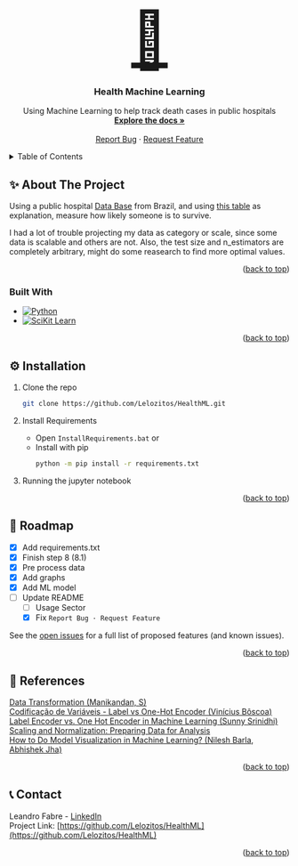 <a name="readme-top"></a>

<!-- PROJECT LOGO -->
<br />
<div align="center">
  <a align="center" href="https://github.com/Lelozitos/HealthML" style="font-size:100px"> 🏥 </a>

<h3 align="center">Health Machine Learning</h3>

  <p align="center">
    Using Machine Learning to help track death cases in public hospitals
    <br />
    <a href="https://github.com/Lelozitos/HealthML"><strong>Explore the docs »</strong></a>
    <br />
    <br />
    <!--<a href="https://github.com/Lelozitos/HealthML.git">View Demo</a>-->
    <!--·-->
    <a href="https://github.com/Lelozitos/HealthML/issues/new?labels=bug&template=bug-report---.md">Report Bug</a>
    ·
    <a href="https://github.com/Lelozitos/HealthML/issues/new?labels=enhancement&template=feature-request---.md">Request Feature</a>
  </p>
</div>

<!-- TABLE OF CONTENTS -->
<details>
  <summary>Table of Contents</summary>
  <ol>
    <li>
      <a href="#about">About The Project</a>
      <ul>
        <li><a href="#built-with">Built With</a></li>
      </ul>
    </li>
    <li><a href="#installation">Installation</a></li>
    <li><a href="#roadmap">Roadmap</a></li>
    <li><a href="#references">References</a></li>
    <li><a href="#contact">Contact</a></li>
  </ol>
</details>

<!-- ABOUT THE PROJECT -->

<a name="about"></a>

## ✨ About The Project

 <!--![Demo](aaaaaaaaaaaaaaaaa) -->

Using a public hospital [Data Base](https://drive.google.com/file/d/1U-XPNjYmcdOugNJBVGAQ7UtQDjb0VnL8/view?usp=sharing) from Brazil, and using [this table](https://drive.google.com/file/d/1K9uOEvI7ffgBGzV9gXiluurW-xMgfTac/view?usp=sharing) as explanation, measure how likely someone is to survive.

I had a lot of trouble projecting my data as category or scale, since some data is scalable and others are not. Also, the test size and n_estimators are completely arbitrary, might do some reasearch to find more optimal values.

<p align="right">(<a href="#readme-top">back to top</a>)</p>

<a name="built-with"></a>

### Built With

- [![Python][Python-img]][Python.com]
- [![SciKit Learn][SciKitLearn-img]][SciKitLearn.com]

<p align="right">(<a href="#readme-top">back to top</a>)</p>

<!-- INSTALLATION -->

<a name="installation"></a>

## ⚙️️️️️ Installation

1. Clone the repo

   ```sh
   git clone https://github.com/Lelozitos/HealthML.git
   ```

2. Install Requirements

   - Open `InstallRequirements.bat` or
   - Install with pip
     ```sh
     python -m pip install -r requirements.txt
     ```

3. Running the jupyter notebook

<p align="right">(<a href="#readme-top">back to top</a>)</p>

<!-- ROADMAP -->

<a name="roadmap"></a>

## 🚀 Roadmap

- [x] Add requirements.txt
- [x] Finish step 8 (8.1)
- [x] Pre process data
- [x] Add graphs
- [x] Add ML model
- [ ] Update README
  - [ ] Usage Sector
  - [x] Fix `Report Bug · Request Feature`

See the [open issues](https://github.com/Lelozitos/HealthML/issues) for a full list of proposed features (and known issues).

<p align="right">(<a href="#readme-top">back to top</a>)</p>

<!-- REFERENCES -->

<a name="references"></a>

## 📰 References

[Data Transformation (Manikandan, S)](https://www.proquest.com/openview/0cd9253c4373494ffa63f77a54621538/1?pq-origsite=gscholar&cbl=226473)  
[Codificação de Variáveis - Label vs One-Hot Encoder (Vinícius Bôscoa)](https://www.viniboscoa.dev/blog/codificacao-de-variaveis-label-vs-one-hot-encoder)  
[Label Encoder vs. One Hot Encoder in Machine Learning (Sunny Srinidhi)](https://contactsunny.medium.com/label-encoder-vs-one-hot-encoder-in-machine-learning-3fc273365621)  
[Scaling and Normalization: Preparing Data for Analysis](https://dataheadhunters.com/academy/scaling-and-normalization-preparing-data-for-analysis/)  
[How to Do Model Visualization in Machine Learning? (Nilesh Barla, Abhishek Jha)](https://neptune.ai/blog/visualization-in-machine-learning)

<p align="right">(<a href="#readme-top">back to top</a>)</p>

<!-- CONTACT -->

<a name="contact"></a>

## 📞 Contact

Leandro Fabre - [LinkedIn](https://www.linkedin.com/in/leandrofabre/)  
Project Link: [https://github.com/Lelozitos/HealthML](https://github.com/Lelozitos/HealthML)

<p align="right">(<a href="#readme-top">back to top</a>)</p>

<!-- MARKDOWN LINKS & IMAGES -->

[Python-img]: https://img.shields.io/badge/Python-35495E?style=for-the-badge&logo=python&logoColor=4FC08D
[Python.com]: https://www.python.org
[SciKitLearn-img]: https://img.shields.io/badge/SciKit_Learn-4A4A55?style=for-the-badge&logo=scikitlearn&logoColor=76a2e8
[SciKitLearn.com]: https://scikit-learn.org/stable/index.html
